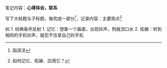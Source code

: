 笔记内容：**心得体会，联系**

写下大标题与子标题，每完成一部分[^1]，记录内容：主要观点[^2]

如
	1. 经典条件反射
		1. 记忆：想象一个画面，出现铃声，狗就流口水
		2. 拓展：听到相同的手机铃声，就忍不住拿自己的手机

[^1]: 指读法
[^2]: 如何记忆、拓展、应用它？